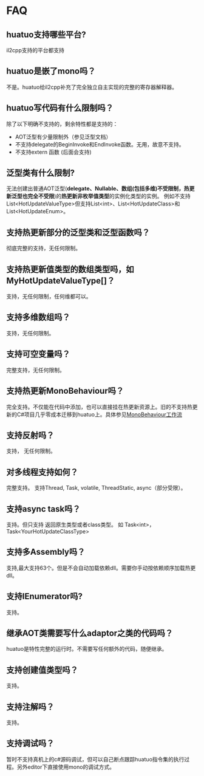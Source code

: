 # FAQ

## huatuo支持哪些平台?

il2cpp支持的平台都支持

## huatuo是嵌了mono吗？

不是。huatuo给il2cpp补充了完全独立自主实现的完整的寄存器解释器。

## huatuo写代码有什么限制吗？

除了以下明确不支持的，剩余特性都是支持的：

- AOT泛型有少量限制外（参见泛型文档）
- 不支持delegate的BeginInvoke和EndInvoke函数。无用，故意不支持。
- 不支持extern 函数 (后面会支持)

## 泛型类有什么限制?

无法创建出普通AOT泛型(**delegate、Nullable、数组(包括多维)不受限制，热更新泛型也完全不受限**)的**热更新非枚举值类型**的实例化类型的实例。 例如不支持List&lt;HotUpdateValueType&gt;但支持List&lt;int&gt;、List&lt;HotUpdateClass&gt;和List&lt;HotUpdateEnum&gt;。

## 支持热更新部分的泛型类和泛型函数吗？

彻底完整的支持，无任何限制。

## 支持热更新值类型的数组类型吗，如 MyHotUpdateValueType[]？

支持，无任何限制，任何维都可以。

## 支持多维数组吗？

支持，无任何限制。

## 支持可空变量吗？

完整支持，无任何限制。

## 支持热更新MonoBehaviour吗？

完全支持。不仅能在代码中添加，也可以直接挂在热更新资源上。旧的不支持热更新的C#项目几乎零成本迁移到huatuo上。具体参见[MonoBehaviour工作流](./MonoBehaviour.md)

## 支持反射吗？

支持， 无任何限制。

## 对多线程支持如何？

完整支持。 支持Thread, Task, volatile, ThreadStatic, async（部分受限）。

## 支持async task吗？

支持。但只支持 返回原生类型或者class类型。 如 Task&lt;int&gt;， Task&lt;YourHotUpdateClassType&gt;

## 支持多Assembly吗？

支持,最大支持63个。但是不会自动加载依赖dll。需要你手动按依赖顺序加载热更dll。

## 支持IEnumerator吗?

支持。

## 继承AOT类需要写什么adaptor之类的代码吗？

huatuo是特性完整的运行时。不需要写任何额外的代码，随便继承。

## 支持创建值类型吗？

支持。

## 支持注解吗？

支持。

## 支持调试吗？

暂时不支持真机上的c#源码调试，但可以自己断点跟踪huatuo指令集的执行过程。另外editor下直接使用mono的调试方式。
